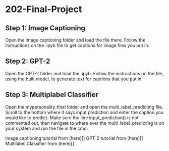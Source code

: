 # 202-Final-Project

## Step 1: Image Captioning

Open the image captioning folder and load the file there. Follow the instructions on the .ipyb file to get captions for image files you put in.

## Step 2: GPT-2

Open the GPT-2 folder and load the .ipyb. Follow the instructions on the file, using the built model, to generate text for captions that you put in.

## Step 3: Multiplabel Classifier
Open the mypersonality_final folder and open the multi_label_predicting file. Scroll to the bottom where it says input prediction and enter the caption you would like to predict. Make sure the line input_prediction() is not commented out, then navigate to where ever the multi_label_predicting is on your system and run the file in the cmd.

Image captioning tutorial from (here)[]
GPT-2 tutorial from (here)[]
Multilabel Classifier from (here)[]
